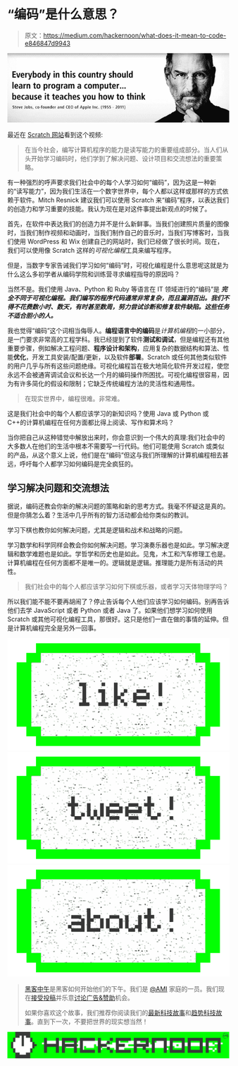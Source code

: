 # “编码”是什么意思？

> 原文：<https://medium.com/hackernoon/what-does-it-mean-to-code-e846847d9943>

![](img/20d0efa073d811c657b20874162022de.png)

最近在 [Scratch 网站](https://scratch.mit.edu/about)看到这个视频:

> 在当今社会，编写计算机程序的能力是读写能力的重要组成部分。当人们从头开始学习编码时，他们学到了解决问题、设计项目和交流想法的重要策略。

有一种强烈的呼声要求我们社会中的每个人学习如何“编码”，因为这是一种新的“读写能力”，因为我们生活在一个数字世界中，每个人都以这样或那样的方式依赖于软件。Mitch Resnick 建议我们可以使用 Scratch 来“编码”程序，以表达我们的创造力和学习重要的技能。我认为现在是对这件事提出新观点的时候了。

首先，在软件中表达我们的创造力并不是什么新鲜事。当我们创建照片质量的图像时，当我们制作视频和动画时，当我们制作自己的音乐时，当我们写博客时，当我们使用 WordPress 和 Wix 创建自己的网站时，我们已经做了很长时间。现在，我们可以使用像 Scratch 这样的*可视化编程*工具来编写程序。

但是，当数字专家告诫我们学习如何“编码”时，可视化编程是什么意思呢这就是为什么这么多初学者从编码学院和训练营寻求编程指导的原因吗？

当然不是。我们使用 Java、Python 和 Ruby 等语言在 IT 领域进行的“编码”是 ***完全不同于可视化编程。我们编写的程序代码通常非常复杂，而且漏洞百出。我们不得不花费数小时、数天，有时甚至数周，努力尝试诊断和修复软件缺陷。这些任务不适合胆小的人。***

我也觉得“编码”这个词相当侮辱人。**编程语言中的编码**是*计算机编程*的一小部分，是一门要求非常高的工程学科。我已经提到了软件**测试和调试**，但是编程还有其他重要步骤，例如解决工程问题、**程序设计和架构**，应用复杂的数据结构和算法、性能**优化**，开发工具安装/配置/更新，以及软件**部署**。Scratch 或任何其他类似软件的用户几乎与所有这些问题绝缘。可视化编程旨在极大地简化软件开发过程，使您永远不会被通宵调试会议和长达一个月的编码操作所困扰。可视化编程很容易，因为有许多简化的假设和限制；它缺乏传统编程方法的灵活性和通用性。

> 在现实世界中，编程很难。非常难。

这是我们社会中的每个人都应该学习的新知识吗？使用 Java 或 Python 或 C++的计算机编程在任何方面都比得上阅读、写作和算术吗？

当你把自己从这种错觉中解放出来时，你会意识到一个伟大的真理:我们社会中的大多数人在他们的生活中根本不需要写一行代码。他们可能使用 Scratch 或类似的产品，从这个意义上说，他们是在“编码”但这与我们所理解的计算机编程相去甚远，呼吁每个人都学习如何编码是完全疯狂的。

## 学习解决问题和交流想法

据说，编码还教会你新的解决问题的策略和新的思考方式。我毫不怀疑这是真的。但是你猜怎么着？生活中几乎所有的智力活动都会给你类似的教训。

学习下棋也教你如何解决问题，尤其是逻辑和战术和战略的问题。

学习数学和科学同样会教会你如何解决问题。学习演奏乐器也是如此。学习解决逻辑和数学难题也是如此。学哲学和历史也是如此。见鬼，木工和汽车修理工也是。计算机编程在任何方面都不是唯一的。逻辑就是逻辑。推理能力是所有活动的共性。

> 我们社会中的每个人都应该学习如何下棋或乐器，或者学习天体物理学吗？

所以我们能不能不要再胡闹了？停止告诉每个人他们应该学习如何编码。别再告诉他们去学 JavaScript 或者 Python 或者 Java 了。如果他们想学习如何使用 Scratch 或其他可视化编程工具，那很好。这只是他们一直在做的事情的延伸。但是计算机编程完全是另外一回事。

[![](img/50ef4044ecd4e250b5d50f368b775d38.png)](http://bit.ly/HackernoonFB)[![](img/979d9a46439d5aebbdcdca574e21dc81.png)](https://goo.gl/k7XYbx)[![](img/2930ba6bd2c12218fdbbf7e02c8746ff.png)](https://goo.gl/4ofytp)

> [黑客中午](http://bit.ly/Hackernoon)是黑客如何开始他们的下午。我们是 [@AMI](http://bit.ly/atAMIatAMI) 家庭的一员。我们现在[接受投稿](http://bit.ly/hackernoonsubmission)并乐意[讨论广告&赞助](mailto:partners@amipublications.com)机会。
> 
> 如果你喜欢这个故事，我们推荐你阅读我们的[最新科技故事](http://bit.ly/hackernoonlatestt)和[趋势科技故事](https://hackernoon.com/trending)。直到下一次，不要把世界的现实想当然！

![](img/be0ca55ba73a573dce11effb2ee80d56.png)